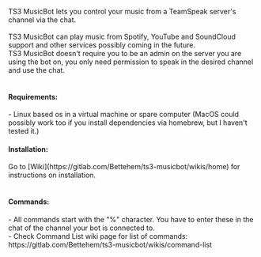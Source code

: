 TS3 MusicBot lets you control your music from a TeamSpeak server's channel via the chat.<br>
<br>
TS3 MusicBot can play music from Spotify, YouTube and SoundCloud support and other services possibly coming in the future.<br>
TS3 MusicBot doesn't require you to be an admin on the server you are using the bot on, you only need permission to speak in the desired channel and use the chat.<br>
<br>
<h4>Requirements:</h4>
- Linux based os in a virtual machine or spare computer  (MacOS could possibly work too if you install dependencies via homebrew, but I haven't tested it.)
<br>
<h4>Installation:</h4>
Go to [Wiki](https://gitlab.com/Bettehem/ts3-musicbot/wikis/home) for instructions on installation.<br>
<br>
<h4>Commands:</h4>
- All commands start with the "%" character. You have to enter these in the chat of the channel your bot is connected to.<br>
- Check Command List wiki page for list of commands: https://gitlab.com/Bettehem/ts3-musicbot/wikis/command-list<br>

